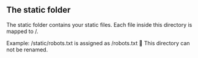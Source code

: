 ## The static folder
The static folder contains your static files. Each file inside this directory is mapped to /.

Example: /static/robots.txt is assigned as /robots.txt 🤖
This directory can not be renamed.


